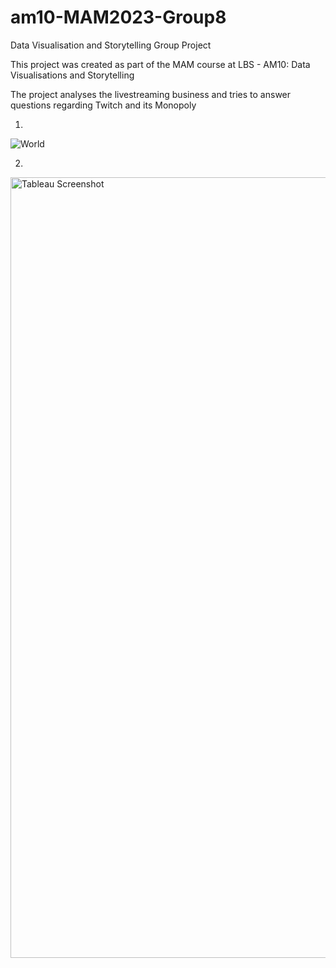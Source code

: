 # am10-MAM2023-Group8
Data Visualisation and Storytelling Group Project


This project was created as part of the MAM course at LBS - AM10: Data Visualisations and Storytelling

The project analyses the livestreaming business and tries to answer questions regarding Twitch and its Monopoly

1.
![World](https://github.com/adityaraute/am10-MAM2023-Group8/assets/43912470/4d7b417b-79e8-4a2f-bbbf-20e68fb4da65)


2.
<img width="1249" alt="Tableau Screenshot" src="https://github.com/adityaraute/am10-MAM2023-Group8/assets/43912470/1a55b986-52c3-4939-aea5-8dff65cb57e7">


